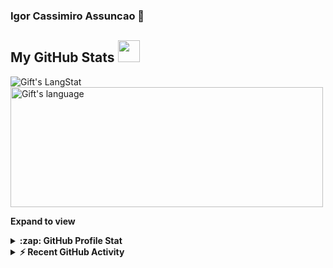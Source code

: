 ### Igor Cassimiro Assuncao 👋
##  My GitHub Stats <img src = "https://i.pinimg.com/originals/65/c4/f4/65c4f452571be1261e9c623f7da488ac.gif" width = 35px> 
 
 <div>
   <img align="center" src="https://github-readme-streak-stats.herokuapp.com/?user=igor-c-assuncao" alt="Gift's LangStat" />
  <img align="center" src="https://github-readme-stats.vercel.app/api/top-langs?username=igor-c-assuncao&langs_count=10&show_icons=true&locale=en&layout=compact&theme=light" alt="Gift's language" height="192px"  width="500px"/>
</div>

**Expand to view**
<details>
  <summary><b>:zap: GitHub Profile Stat</b></summary>
  <img src="https://github-readme-stats.anuraghazra1.vercel.app/api?username=igor-c-assuncao&show_icons=true" />
</details>
<details>
  <summary><b>⚡ Recent GitHub Activity</b></summary>
  <br/>
   <a href="https://github.com/lauragift21/"><img alt="Gift' Activity Graph" src="https://activity-graph.herokuapp.com/graph?username=igor-c-assuncao&custom_title=Gift's%20Contribution%20Graph&theme=react-dark" /></a>
  <br/>
</details>

<!-- GitHub section: END -->
